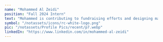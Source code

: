 ```yaml
---
name: "Mohammed Al Zeidi"
position: "Fall 2024 Intern"
text: "Mohammed is contributing to fundraising efforts and designing materials, bringing his background in urban planning, geography, and experience in wastewater management and community engagement to the team."
symbol: "/notassets/icons/rc-white-logo.png"
pic: "/notassets/Profile Pics/recent/p7.webp"
linkedIn: "https://www.linkedin.com/in/mohammed-al-zeidi"
---
```


